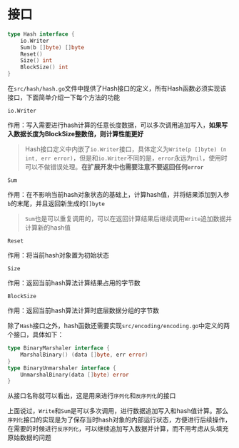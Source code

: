 # 接口

```go
type Hash interface {
    io.Writer
    Sum(b []byte) []byte
    Reset()
    Size() int
    BlockSize() int
}
```

在`src/hash/hash.go`文件中提供了Hash接口的定义，所有Hash函数必须实现该接口，下面简单介绍一下每个方法的功能

`io.Writer`

作用：写入需要进行hash计算的任意长度数据，可以多次调用追加写入，**如果写入数据长度为BlockSize整数倍，则计算性能更好**

> Hash接口定义中内嵌了`io.Writer`接口，具体定义为`Write(p []byte) (n int, err error)`，但是和`io.Writer`不同的是，`error`永远为`nil`，使用时可以不做错误处理。**在扩展开发中也需要注意不要返回任何`error`**

`Sum`

作用：在不影响当前hash对象状态的基础上，计算hash值，并将结果添加到入参`b`的末尾，并且返回新生成的`[]byte`

> `Sum`也是可以重复调用的，可以在返回计算结果后继续调用`Write`追加数据并计算新的hash值

`Reset`

作用：将当前hash对象置为初始状态

`Size`

作用：返回当前hash算法计算结果占用的字节数

`BlockSize`

作用：返回当前hash算法计算时底层数据分组的字节数

除了`Hash`接口之外，hash函数还需要实现`src/encoding/encoding.go`中定义的两个接口，具体如下：

```go
type BinaryMarshaler interface {
    MarshalBinary() (data []byte, err error)
}
type BinaryUnmarshaler interface {
    UnmarshalBinary(data []byte) error
}
```

从接口名称就可以看出，这是用来进行`序列化`和`反序列化`的接口

上面说过，`Write`和`Sum`是可以多次调用，进行数据追加写入和hash值计算。那么`序列化`接口的实现是为了保存当时hash对象的内部运行状态，方便进行后续操作，在需要的时候进行`反序列化`，可以继续追加写入数据并计算，而不用考虑从头填充原始数据的问题

